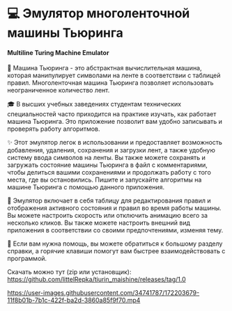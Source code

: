 # 💻 Эмулятор многоленточной машины Тьюринга
#### Multiline Turing Machine Emulator

📌 Машина Тьюринга - это абстрактная вычислительная машина, которая манипулирует символами на ленте в соответствии с таблицей правил. Многоленточная машина Тьюринга позволяет использовать неограниченное количество лент.

🎓 В высших учебных заведениях студентам технических специальностей часто приходится на практике изучать, как работает машина Тьюринга. Это приложение позволит вам удобно записывать и проверять работу алгоритмов.

✨ Этот эмулятор легок в использовании и предоставляет возможность добавления, удаления, сохранения и загрузки лент, а также удобную систему ввода символов на ленты. Вы также можете сохранять и загружать состояние машины Тьюринга в файл с комментариями, чтобы делиться вашими сохранениями и продолжать работу с того места, где вы остановились. Пишите и запускайте алгоритмы на машине Тьюринга с помощью данного приложения.

💫 Эмулятор включает в себя таблицу для редактирования правил и отображения активного состояния и правил во время работы машины. Вы можете настроить скорость или отключить анимацию всего за несколько кликов. Вы также можете настроить внешний вид приложения в соответствии со своими предпочтениями, изменяя тему.

🚀 Если вам нужна помощь, вы можете обратиться к большому разделу справки, а горячие клавиши помогут вам быстрее взаимодействовать с программой.

Скачать можно тут (zip или установщик): https://github.com/littelRepka/tiurin_maishine/releases/tag/1.0

https://user-images.githubusercontent.com/34741787/172203679-11f8b01b-7b1c-422f-ba2d-3860a85f9f70.mp4

